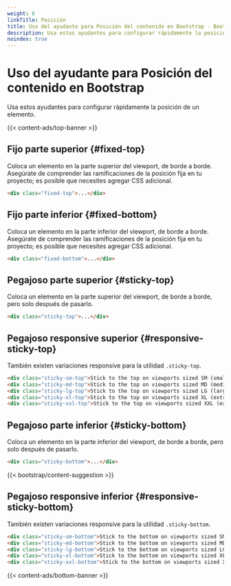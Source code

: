```yaml
---
weight: 6
linkTitle: Posición
title: Uso del ayudante para Posición del contenido en Bootstrap · Bootstrap en Español v5.3
description: Usa estos ayudantes para configurar rápidamente la posición de un elemento.
noindex: true
---
```


# Uso del ayudante para Posición del contenido en Bootstrap

Usa estos ayudantes para configurar rápidamente la posición de un elemento.

{{< content-ads/top-banner >}}

Fijo parte superior {#fixed-top}
---------------------------------

Coloca un elemento en la parte superior del viewport, de borde a borde. Asegúrate de comprender las ramificaciones de la posición fija en tu proyecto; es posible que necesites agregar CSS adicional.

```html {filename="HTML"}
<div class="fixed-top">...</div>
```

Fijo parte inferior {#fixed-bottom}
------------------------------------

Coloca un elemento en la parte inferior del viewport, de borde a borde. Asegúrate de comprender las ramificaciones de la posición fija en tu proyecto; es posible que necesites agregar CSS adicional.

```html {filename="HTML"}
<div class="fixed-bottom">...</div>
```

Pegajoso parte superior {#sticky-top}
--------------------------------------

Coloca un elemento en la parte superior del viewport, de borde a borde, pero solo después de pasarlo.

```html {filename="HTML"}
<div class="sticky-top">...</div>
```

Pegajoso responsive superior {#responsive-sticky-top}
------------------------------------------------------

También existen variaciones responsive para la utilidad `.sticky-top`.

```html {filename="HTML"}
<div class="sticky-sm-top">Stick to the top on viewports sized SM (small) or wider</div>
<div class="sticky-md-top">Stick to the top on viewports sized MD (medium) or wider</div>
<div class="sticky-lg-top">Stick to the top on viewports sized LG (large) or wider</div>
<div class="sticky-xl-top">Stick to the top on viewports sized XL (extra-large) or wider</div>
<div class="sticky-xxl-top">Stick to the top on viewports sized XXL (extra-extra-large) or wider</div>
```

Pegajoso parte inferior {#sticky-bottom}
-----------------------------------------

Coloca un elemento en la parte inferior del viewport, de borde a borde, pero solo después de pasarlo.

```html {filename="HTML"}
<div class="sticky-bottom">...</div>
```

{{< bootstrap/content-suggestion >}}

Pegajoso responsive inferior {#responsive-sticky-bottom}
---------------------------------------------------------

También existen variaciones responsive para la utilidad `.sticky-bottom`.

```html {filename="HTML"}
<div class="sticky-sm-bottom">Stick to the bottom on viewports sized SM (small) or wider</div>
<div class="sticky-md-bottom">Stick to the bottom on viewports sized MD (medium) or wider</div>
<div class="sticky-lg-bottom">Stick to the bottom on viewports sized LG (large) or wider</div>
<div class="sticky-xl-bottom">Stick to the bottom on viewports sized XL (extra-large) or wider</div>
<div class="sticky-xxl-bottom">Stick to the bottom on viewports sized XXL (extra-extra-large) or wider</div>
```

{{< content-ads/bottom-banner >}}
